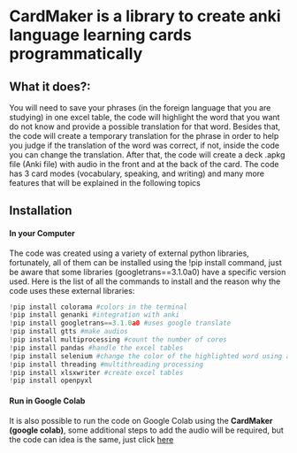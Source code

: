 # CardMaker is a library to create anki language learning cards programmatically

## What it does?:
You will need to save your phrases (in the foreign language that you are studying) in one excel table, the code will highlight the word that you want do not know and provide a possible translation for that word. Besides that, the code will create a temporary translation for the phrase in order to help you judge if the translation of the word was correct, if not, inside the code you can change the translation. After that, the code will create a deck .apkg file (Anki file) with audio in the front and at the back of the card. The code has 3 card modes (vocabulary, speaking, and writing) and many more features that will be explained in the following topics

## Installation
#### In your Computer
The code was created using a variety of external python libraries, fortunately, all of them can be installed using the !pip install command, just be aware that some libraries (googletrans==3.1.0a0) have a specific version used. Here is the list of all the commands to install and the reason why the code uses these external libraries: 
```python
!pip install colorama #colors in the terminal
!pip install genanki #integration with anki
!pip install googletrans==3.1.0a0 #uses google translate
!pip install gtts #make audios
!pip install multiprocessing #count the number of cores
!pip install pandas #handle the excel tables
!pip install selenium #change the color of the highlighted word using a website
!pip install threading #multithreading processing
!pip install xlsxwriter #create excel tables
!pip install openpyxl 
```
#### Run in Google Colab
It is also possible to run the code on Google Colab using the **CardMaker (google colab)**, some additional steps to add the audio will be required, but the code can idea is the same, just click [here](https://colab.research.google.com/github/viniciusdutra314/CardMaker/blob/main/CardMaker%20(google%20colab).ipynb) 
